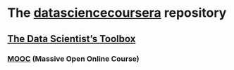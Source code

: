 # The [datasciencecoursera](https://datasciencecoursera.lamurakami.com) repository
## [The Data Scientist’s Toolbox](https://www.coursera.org/learn/data-scientists-tools)
### [MOOC](https://en.wikipedia.org/wiki/Massive_open_online_course) (Massive Open Online Course)
